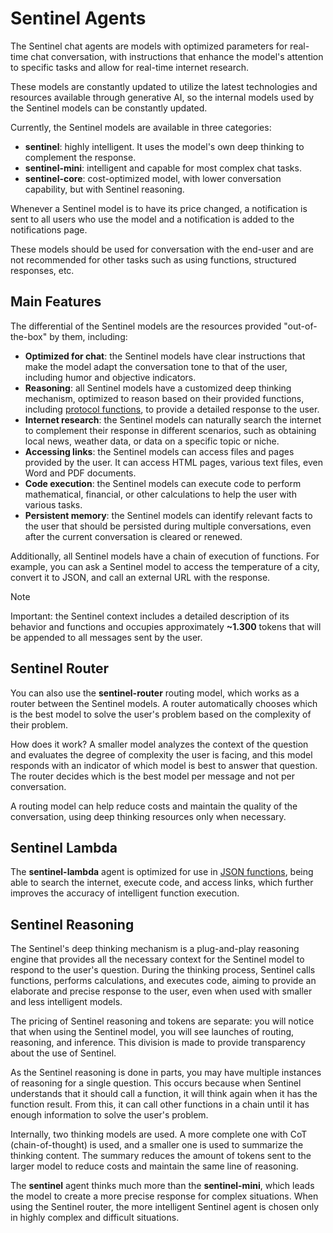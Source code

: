 # Sentinel Agents

The Sentinel chat agents are models with optimized parameters for real-time chat conversation, with instructions that enhance the model's attention to specific tasks and allow for real-time internet research.

These models are constantly updated to utilize the latest technologies and resources available through generative AI, so the internal models used by the Sentinel models can be constantly updated.

Currently, the Sentinel models are available in three categories:

- **sentinel**: highly intelligent. It uses the model's own deep thinking to complement the response.
- **sentinel-mini**: intelligent and capable for most complex chat tasks.
- **sentinel-core**: cost-optimized model, with lower conversation capability, but with Sentinel reasoning.

Whenever a Sentinel model is to have its price changed, a notification is sent to all users who use the model and a notification is added to the notifications page.

These models should be used for conversation with the end-user and are not recommended for other tasks such as using functions, structured responses, etc.

## Main Features

The differential of the Sentinel models are the resources provided "out-of-the-box" by them, including:

- **Optimized for chat**: the Sentinel models have clear instructions that make the model adapt the conversation tone to that of the user, including humor and objective indicators.
- **Reasoning**: all Sentinel models have a customized deep thinking mechanism, optimized to reason based on their provided functions, including [protocol functions](/docs/en/protocol-functions), to provide a detailed response to the user.
- **Internet research**: the Sentinel models can naturally search the internet to complement their response in different scenarios, such as obtaining local news, weather data, or data on a specific topic or niche.
- **Accessing links**: the Sentinel models can access files and pages provided by the user. It can access HTML pages, various text files, even Word and PDF documents.
- **Code execution**: the Sentinel models can execute code to perform mathematical, financial, or other calculations to help the user with various tasks.
- **Persistent memory**: the Sentinel models can identify relevant facts to the user that should be persisted during multiple conversations, even after the current conversation is cleared or renewed.

Additionally, all Sentinel models have a chain of execution of functions. For example, you can ask a Sentinel model to access the temperature of a city, convert it to JSON, and call an external URL with the response.

> [!NOTE]
>
> Important: the Sentinel context includes a detailed description of its behavior and functions and occupies approximately **~1.300** tokens that will be appended to all messages sent by the user.

## Sentinel Router

You can also use the **sentinel-router** routing model, which works as a router between the Sentinel models. A router automatically chooses which is the best model to solve the user's problem based on the complexity of their problem.

How does it work? A smaller model analyzes the context of the question and evaluates the degree of complexity the user is facing, and this model responds with an indicator of which model is best to answer that question. The router decides which is the best model per message and not per conversation.

A routing model can help reduce costs and maintain the quality of the conversation, using deep thinking resources only when necessary.

## Sentinel Lambda

The **sentinel-lambda** agent is optimized for use in [JSON functions](/entities/functions), being able to search the internet, execute code, and access links, which further improves the accuracy of intelligent function execution.

## Sentinel Reasoning

The Sentinel's deep thinking mechanism is a plug-and-play reasoning engine that provides all the necessary context for the Sentinel model to respond to the user's question. During the thinking process, Sentinel calls functions, performs calculations, and executes code, aiming to provide an elaborate and precise response to the user, even when used with smaller and less intelligent models.

The pricing of Sentinel reasoning and tokens are separate: you will notice that when using the Sentinel model, you will see launches of routing, reasoning, and inference. This division is made to provide transparency about the use of Sentinel.

As the Sentinel reasoning is done in parts, you may have multiple instances of reasoning for a single question. This occurs because when Sentinel understands that it should call a function, it will think again when it has the function result. From this, it can call other functions in a chain until it has enough information to solve the user's problem.

Internally, two thinking models are used. A more complete one with CoT (chain-of-thought) is used, and a smaller one is used to summarize the thinking content. The summary reduces the amount of tokens sent to the larger model to reduce costs and maintain the same line of reasoning.

The **sentinel** agent thinks much more than the **sentinel-mini**, which leads the model to create a more precise response for complex situations. When using the Sentinel router, the more intelligent Sentinel agent is chosen only in highly complex and difficult situations.